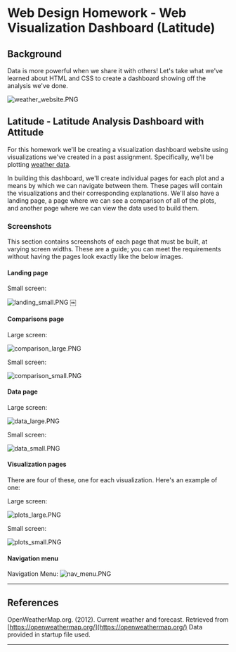 # Web Design Homework - Web Visualization Dashboard (Latitude)

## Background

Data is more powerful when we share it with others! Let's take what we've learned about HTML and CSS to create a dashboard showing off the analysis we've done.

![weather_website.PNG](https://github.com/RobSalazar/Web-Design-Challenge/blob/main/images/weather_website.PNG)


## Latitude - Latitude Analysis Dashboard with Attitude

For this homework we'll be creating a visualization dashboard website using visualizations we've created in a past assignment. Specifically, we'll be plotting [weather data](Resources/cities.csv).

In building this dashboard, we'll create individual pages for each plot and a means by which we can navigate between them. These pages will contain the visualizations and their corresponding explanations. We'll also have a landing page, a page where we can see a comparison of all of the plots, and another page where we can view the data used to build them.


### Screenshots

This section contains screenshots of each page that must be built, at varying screen widths. These are a guide; you can meet the requirements without having the pages look exactly like the below images.

#### <a id="landing-page"></a>Landing page


Small screen:

![landing_small.PNG](images/landing_small.PNG)
￼

#### <a id="comparisons-page"></a>Comparisons page

Large screen:

![comparison_large.PNG](images/comparison_large.PNG)

Small screen:

![comparison_small.PNG](images/comparison_small.PNG)

#### <a id="data-page"></a>Data page

Large screen:

![data_large.PNG](images/data_large.PNG)


Small screen:

![data_small.PNG](images/data_small.PNG)

#### <a id="visualization-pages"></a>Visualization pages

There are four of these, one for each visualization. Here's an example of one:

Large screen:

![plots_large.PNG](images/plots_large.PNG)

Small screen:

![plots_small.PNG](images/plots_small.PNG)

#### <a id="navigation-menu"></a>Navigation menu

Navigation Menu:
![nav_menu.PNG](images/nav_menu.PNG)


- - -

## References

OpenWeatherMap.org. (2012). Сurrent weather and forecast. Retrieved from [https://openweathermap.org/](https://openweathermap.org/)
Data provided in startup file used.
- - -
